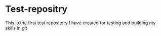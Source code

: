 # Test-repositry
This is the first test repository I have created for testing and building my skills in git
